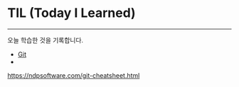 # TIL (Today I Learned)

---

오늘 학습한 것을 기록합니다.

- [Git](git)
- 













https://ndpsoftware.com/git-cheatsheet.html